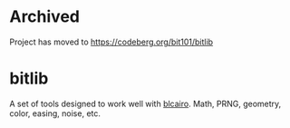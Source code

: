 # Archived

Project has moved to https://codeberg.org/bit101/bitlib


# bitlib

A set of tools designed to work well with [blcairo](github.com/bit101/blcairo). Math, PRNG, geometry, color, easing, noise, etc.
